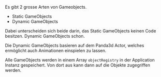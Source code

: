 Es gibt 2 grosse Arten von Gameobjects.
- Static GameObjects
- Dynamic GameObjects

Dabei unterscheiden sich beide darin, das Static GameObjects keinen Code
besitzen. Dynamic GameObjects schon.

Die Dynamic GameObjects basieren auf dem Panda3d Actor, welches ermöglicht auch
Animationen einspielen zu lassen.

Alle GameObjects werden in einem Array `objectRegistry` in der Application
Instanz gespeichert. Von dort aus kann dann auf die Objekte zugegriffen werden.
